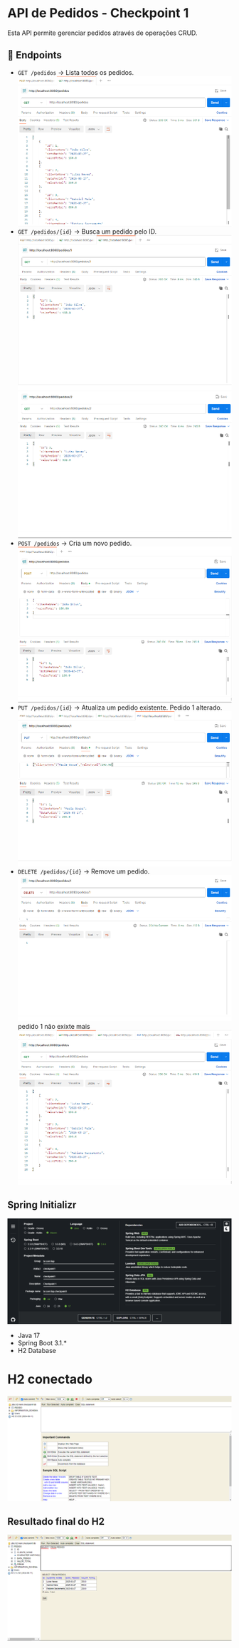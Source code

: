 # API de Pedidos - Checkpoint 1

Esta API permite gerenciar pedidos através de operações CRUD.

## 📌 Endpoints

- `GET /pedidos` → Lista todos os pedidos.
![alt text](image-3.png)
- `GET /pedidos/{id}` → Busca um pedido pelo ID.
![alt text](image-4.png)
![alt text](image-5.png)
- `POST /pedidos` → Cria um novo pedido.
![alt text](image-2.png)
- `PUT /pedidos/{id}` → Atualiza um pedido existente.
Pedido 1 alterado.
![alt text](image-6.png)
- `DELETE /pedidos/{id}` → Remove um pedido.
![alt text](image-7.png)
pedido 1 não exixte mais
![alt text](image-8.png)

## Spring Initializr
![alt text](image.png)
- Java 17
- Spring Boot 3.1.*
- H2 Database

# H2 conectado 
![alt text](image-1.png)
## Resultado final do H2
![alt text](image-9.png)